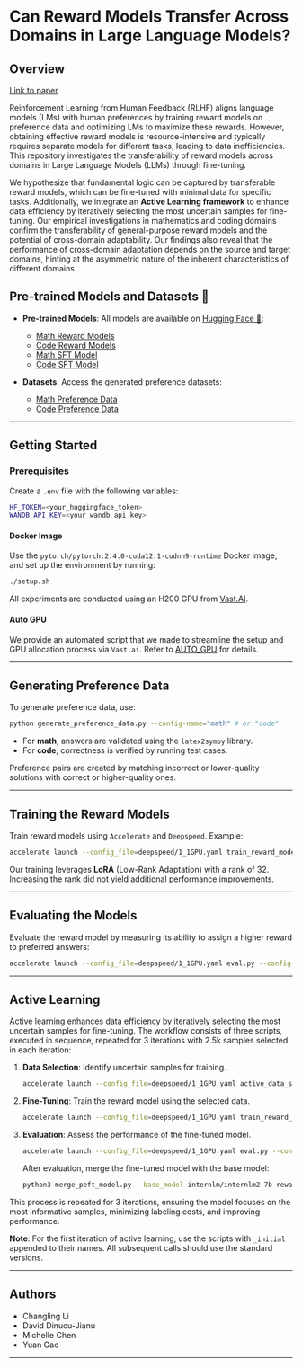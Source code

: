# Can Reward Models Transfer Across Domains in Large Language Models?


## Overview
[Link to paper](paper.pdf)

Reinforcement Learning from Human Feedback (RLHF) aligns language models (LMs) with human preferences by training reward models on preference data and optimizing LMs to maximize these rewards. However, obtaining effective reward models is resource-intensive and typically requires separate models for different tasks, leading to data inefficiencies. This repository investigates the transferability of reward models across domains in Large Language Models (LLMs) through fine-tuning.

We hypothesize that fundamental logic can be captured by transferable reward models, which can be fine-tuned with minimal data for specific tasks. Additionally, we integrate an **Active Learning framework** to enhance data efficiency by iteratively selecting the most uncertain samples for fine-tuning. Our empirical investigations in mathematics and coding domains confirm the transferability of general-purpose reward models and the potential of cross-domain adaptability. Our findings also reveal that the performance of cross-domain adaptation depends on the source and target domains, hinting at the asymmetric nature of the inherent characteristics of different domains. 


## Pre-trained Models and Datasets 🤗

- **Pre-trained Models**: All models are available on [Hugging Face 🤗](https://huggingface.co/eth-dl-rewards):
  - [Math Reward Models](https://huggingface.co/eth-dl-rewards?search_models=math)
  - [Code Reward Models](https://huggingface.co/eth-dl-rewards?search_models=code)
  - [Math SFT Model](https://huggingface.co/eth-dl-rewards/internlm2-7b-sft-math)
  - [Code SFT Model](https://huggingface.co/eth-dl-rewards/internlm2-7b-sft-code)

- **Datasets**: Access the generated preference datasets:
  - [Math Preference Data](https://huggingface.co/datasets/eth-dl-rewards/pref-data-math)
  - [Code Preference Data](https://huggingface.co/datasets/eth-dl-rewards/pref-data-code)

---

## Getting Started

### Prerequisites

Create a `.env` file with the following variables:

```bash
HF_TOKEN=<your_huggingface_token>
WANDB_API_KEY=<your_wandb_api_key>
```

#### Docker Image

Use the `pytorch/pytorch:2.4.0-cuda12.1-cudnn9-runtime` Docker image, and set up the environment by running:

```bash
./setup.sh
```

All experiments are conducted using an H200 GPU from [Vast.AI](https://vast.ai).

#### Auto GPU

We provide an automated script that we made to streamline the setup and GPU allocation process via `Vast.ai`. Refer to [AUTO_GPU](auto_gpu.md) for details.

---

## Generating Preference Data

To generate preference data, use:

```bash
python generate_preference_data.py --config-name="math" # or "code"
```

- For **math**, answers are validated using the `latex2sympy` library.
- For **code**, correctness is verified by running test cases.

Preference pairs are created by matching incorrect or lower-quality solutions with correct or higher-quality ones.

---

## Training the Reward Models

Train reward models using `Accelerate` and `Deepspeed`. Example:

```bash
accelerate launch --config_file=deepspeed/1_1GPU.yaml train_reward_model.py --config-name=math_scratch.yaml 
```

Our training leverages **LoRA** (Low-Rank Adaptation) with a rank of 32. Increasing the rank did not yield additional performance improvements.

---

## Evaluating the Models

Evaluate the reward model by measuring its ability to assign a higher reward to preferred answers:

```bash
accelerate launch --config_file=deepspeed/1_1GPU.yaml eval.py --config-name=math_scratch.yaml 
```

---

## Active Learning

Active learning enhances data efficiency by iteratively selecting the most uncertain samples for fine-tuning. The workflow consists of three scripts, executed in sequence, repeated for 3 iterations with 2.5k samples selected in each iteration:

1. **Data Selection**: Identify uncertain samples for training.

    ```bash
    accelerate launch --config_file=deepspeed/1_1GPU.yaml active_data_selection.py --config-name=math.yaml
    ```

2. **Fine-Tuning**: Train the reward model using the selected data.

    ```bash
    accelerate launch --config_file=deepspeed/1_1GPU.yaml train_reward_model.py --config-name=active_learning_math.yaml
    ```

3. **Evaluation**: Assess the performance of the fine-tuned model.

    ```bash
    accelerate launch --config_file=deepspeed/1_1GPU.yaml eval.py --config-name=active_learning_math.yaml
    ```

    After evaluation, merge the fine-tuned model with the base model:

    ```bash
    python3 merge_peft_model.py --base_model internlm/internlm2-7b-reward --model_name eth-dl-rewards/internlm2-7b-reward-math-active
    ```

This process is repeated for 3 iterations, ensuring the model focuses on the most informative samples, minimizing labeling costs, and improving performance.

**Note**: For the first iteration of active learning, use the scripts with `_initial` appended to their names. All subsequent calls should use the standard versions.


---

## Authors

- Changling Li  
- David Dinucu-Jianu  
- Michelle Chen  
- Yuan Gao  

---